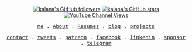<p align="center">
<a title="GitHub followers " href="https://github.com/kalanakt" ><img src="https://img.shields.io/github/followers/kalanakt?style=social" alt="kalana's GitHub followers"></a>
<a title="GitHub stars " href="https://github.com/kalanakt" ><img src="https://img.shields.io/github/stars/kalanakt?style=social" alt="kalana's GitHub stars "></a>
<a title="YouTube" href="https://twitter.com/kalanakt__" ><img alt="YouTube Channel Views" src="https://img.shields.io/youtube/channel/views/UC6LqyY4t6lYLBb1iQxxiL3Q?style=social"></a>
</p>

<p align="center">
  <samp>
    <a href="https://iamkt.vercel.app/">me</a> .
    <a href="https://iamkt.vercel.app/about">About</a> .
    <a href="https://iamkt.vercel.app/resumes">Resumes</a> .
    <a href="https://iamkt.vercel.app/blog">blog</a> .
    <a href="https://iamkt.vercel.app/projects">projects</a>
  </samp>
</p>

<p align="center">
  <samp>
    <a href="mailto:e19198@eng.pdn.ac.lk">contact</a> .
    <a href="https://twitter.com/kalanakt__">tweets</a> .
    <a href="https://www.patreon.com/codexo">patreon</a> .
    <a href="https://www.facebook.com/kalana.kithmina.735">facebook</a> .
    <a href="https://www.linkedin.com/in/kalanakt">linkedin</a> .
    <a href="https://www.patreon.com/codexo">sponsor</a> .
    <a href="https://t.me/kinu6">telegram</a>
  </samp>
</p>
